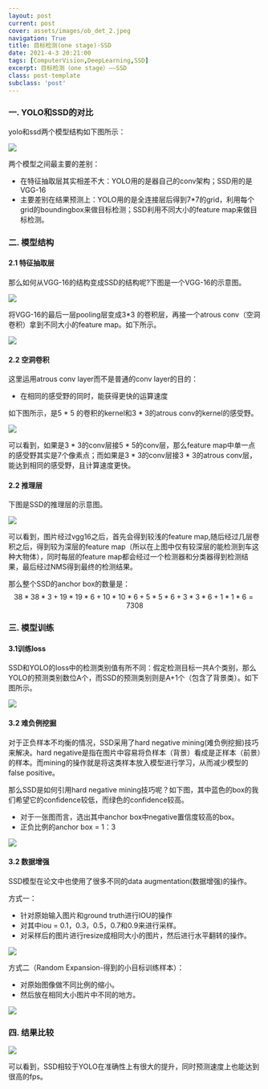```yaml
---
layout: post
current: post
cover: assets/images/ob_det_2.jpeg
navigation: True
title: 目标检测(one stage)-SSD
date: 2021-4-3 20:21:00
tags: [ComputerVision,DeepLearning,SSD]
excerpt: 目标检测（one stage）——SSD
class: post-template
subclass: 'post'
---
```


### 一. YOLO和SSD的对比 

yolo和ssd两个模型结构如下图所示：

![](https://i.loli.net/2021/04/06/uC7PiazmWIbq2kJ.png)

两个模型之间最主要的差别：

* 在特征抽取层其实相差不大：YOLO用的是器自己的conv架构；SSD用的是VGG-16
* 主要差别在结果预测上：YOLO用的是全连接层后得到7*7的grid，利用每个grid的boundingbox来做目标检测；SSD利用不同大小的feature map来做目标检测。

### 二. 模型结构

#### 2.1 特征抽取层

那么如何从VGG-16的结构变成SSD的结构呢?下图是一个VGG-16的示意图。

![](https://i.loli.net/2021/04/06/fKEV8UWLTvPGmQ3.png)

将VGG-16的最后一层pooling层变成3*3 的卷积层，再接一个atrous conv（空洞卷积）拿到不同大小的feature map。如下所示。

![](https://i.loli.net/2021/04/06/qdFiaXwTlJUmS9p.png)

#### 2.2 空洞卷积

这里运用atrous conv layer而不是普通的conv layer的目的：

* 在相同的感受野的同时，能获得更快的运算速度

如下图所示，是5 * 5 的卷积的kernel和3 * 3的atrous conv的kernel的感受野。

![](https://i.loli.net/2021/04/06/HPzOvInK6fhstr2.png)

可以看到，如果是3 * 3的conv层接5 * 5的conv层，那么feature map中单一点的感受野其实是7个像素点；而如果是3 * 3的conv层接3 * 3的atrous conv层，能达到相同的感受野，且计算速度更快。

#### 2.2 推理层

下图是SSD的推理层的示意图。

![](https://i.loli.net/2021/04/06/83wrMCQ5YJajBGz.png)

可以看到，图片经过vgg16之后，首先会得到较浅的feature map,随后经过几层卷积之后，得到较为深层的feature map（所以在上图中仅有较深层的能检测到车这种大物体），同时每层的feature map都会经过一个检测器和分类器得到检测结果，最后经过NMS得到最终的检测结果。

那么整个SSD的anchor box的数量是：
$$
38*38*3+19*19*6+10*10*6+5*5*6+3*3*6+1*1*6 = 7308
$$

### 三. 模型训练

#### 3.1训练loss

SSD和YOLO的loss中的检测类别值有所不同：假定检测目标一共A个类别，那么YOLO的预测类别数位A个，而SSD的预测类别则是A+1个（包含了背景类）。如下图所示。

![](https://i.loli.net/2021/04/06/nqH2h5B6CtupZSs.png)

#### 3.2 难负例挖掘

对于正负样本不均衡的情况，SSD采用了hard negative mining(难负例挖掘)技巧来解决。hard negative是指在图片中容易将负样本（背景）看成是正样本（前景）的样本。而mining的操作就是将这类样本放入模型进行学习，从而减少模型的false positive。

那么SSD是如何引用hard negative mining技巧呢？如下图，其中蓝色的box的我们希望它的confidence较低，而绿色的confidence较高。

* 对于一张图而言，选出其中anchor box中negative置信度较高的box。
* 正负比例的anchor box = 1：3

![](https://i.loli.net/2021/04/06/Z8uVQvXyMs2SKhR.png)

#### 3.2 数据增强

SSD模型在论文中也使用了很多不同的data augmentation(数据增强)的操作。

方式一：

* 针对原始输入图片和ground truth进行IOU的操作
* 对其中iou = 0.1，0.3，0.5，0.7和0.9来进行采样。
* 对采样后的图片进行resize成相同大小的图片，然后进行水平翻转的操作。

![](https://i.loli.net/2021/04/06/h4K3V1XzYRLFQwg.png)

方式二（Random Expansion-得到的小目标训练样本）：

* 对原始图像做不同比例的缩小。
* 然后放在相同大小图片中不同的地方。

![](https://i.loli.net/2021/04/06/E48HkqysBPFw9JV.png)

### 四. 结果比较

![](https://i.loli.net/2021/04/06/uKA6pBnV71YRFah.png)

可以看到，SSD相较于YOLO在准确性上有很大的提升，同时预测速度上也能达到很高的fps。
